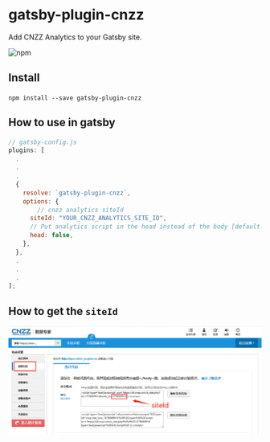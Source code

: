 # gatsby-plugin-cnzz

Add CNZZ Analytics to your Gatsby site.

![npm](https://img.shields.io/npm/v/gatsby-plugin-cnzz)


## Install

`npm install --save gatsby-plugin-cnzz`

## How to use in gatsby


```javascript
// gatsby-config.js
plugins: [
  .
  .
  .
  {
    resolve: `gatsby-plugin-cnzz`,
    options: {
	    // cnzz analytics siteId
      siteId: "YOUR_CNZZ_ANALYTICS_SITE_ID",
      // Put analytics script in the head instead of the body [default:false]
      head: false,
    },
  },
  .
  .
  .
];
```

## How to get the `siteId`

![get the siteId screen shoot](tip.png)